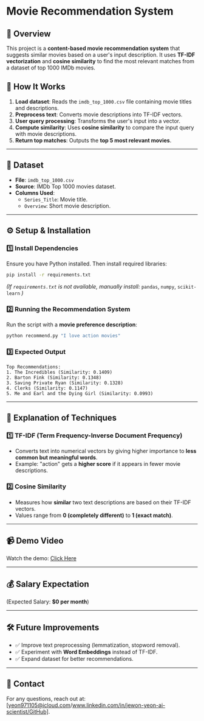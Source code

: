 # Movie Recommendation System

## 📌 Overview
This project is a **content-based movie recommendation system** that suggests similar movies based on a user's input description. It uses **TF-IDF vectorization** and **cosine similarity** to find the most relevant matches from a dataset of top 1000 IMDb movies.

## 🚀 How It Works
1. **Load dataset**: Reads the `imdb_top_1000.csv` file containing movie titles and descriptions.
2. **Preprocess text**: Converts movie descriptions into TF-IDF vectors.
3. **User query processing**: Transforms the user's input into a vector.
4. **Compute similarity**: Uses **cosine similarity** to compare the input query with movie descriptions.
5. **Return top matches**: Outputs the **top 5 most relevant movies**.

---

## 📂 Dataset
- **File**: `imdb_top_1000.csv`
- **Source**: IMDb Top 1000 movies dataset.
- **Columns Used**:
  - `Series_Title`: Movie title.
  - `Overview`: Short movie description.

---

## ⚙️ Setup & Installation
### **1️⃣ Install Dependencies**
Ensure you have Python installed. Then install required libraries:
```bash
pip install -r requirements.txt
```
_(If `requirements.txt` is not available, manually install:_ `pandas`, `numpy`, `scikit-learn` _)_

### **2️⃣ Running the Recommendation System**
Run the script with a **movie preference description**:
```bash
python recommend.py "I love action movies"
```

### **3️⃣ Expected Output**
```
Top Recommendations:
1. The Incredibles (Similarity: 0.1409)
2. Barton Fink (Similarity: 0.1348)
3. Saving Private Ryan (Similarity: 0.1328)
4. Clerks (Similarity: 0.1147)
5. Me and Earl and the Dying Girl (Similarity: 0.0993)
```

---

## 📌 Explanation of Techniques
### **1️⃣ TF-IDF (Term Frequency-Inverse Document Frequency)**
- Converts text into numerical vectors by giving higher importance to **less common but meaningful words**.
- Example: "action" gets a **higher score** if it appears in fewer movie descriptions.

### **2️⃣ Cosine Similarity**
- Measures how **similar** two text descriptions are based on their TF-IDF vectors.
- Values range from **0 (completely different)** to **1 (exact match)**.

---

## 📹 Demo Video
Watch the demo: [Click Here](YOUR_VIDEO_LINK_HERE)

---

## 💰 Salary Expectation
(Expected Salary: **$0 per month**)

---

## 🛠 Future Improvements
- ✅ Improve text preprocessing (lemmatization, stopword removal).
- ✅ Experiment with **Word Embeddings** instead of TF-IDF.
- ✅ Expand dataset for better recommendations.

---

## 📩 Contact
For any questions, reach out at: [yeon971105@icloud.com/www.linkedin.com/in/jewon-yeon-ai-scientist/GitHub].
